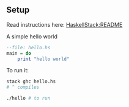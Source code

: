 ## Setup

Read instructions here: [HaskellStack:README](https://docs.haskellstack.org/en/stable/README/)

A simple hello world

```haskell
--file: hello.hs
main = do
	print "hello world"
```

To run it:

```bash
stack ghc hello.hs
# ^ compiles

./hello # to run

```

